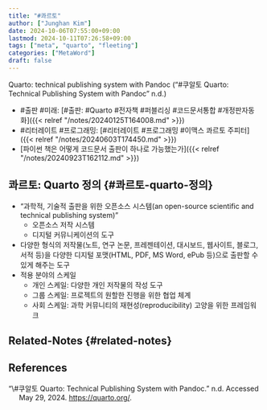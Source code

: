 ```yaml
---
title: "#콰르토"
author: ["Junghan Kim"]
date: 2024-10-06T07:55:00+09:00
lastmod: 2024-10-11T07:26:58+09:00
tags: ["meta", "quarto", "fleeting"]
categories: ["MetaWord"]
draft: false
---
```


Quarto: technical publishing system with Pandoc (“\#쿠알토 Quarto: Technical Publishing System with Pandoc” n.d.)

<!--more-->

-   \#출판 #미래: [#출판: #Quarto #전자책 #퍼블리싱 #코드문서통합 #개정판자동화]({{< relref "/notes/20240125T164008.md" >}})
-   \#리터레이트 #프로그래밍: [#리터레이트 #프로그래밍 #이맥스 콰르토 주피터]({{< relref "/notes/20240603T174450.md" >}})
-   [파이썬 책은 어떻게 코드문서 출판이 하나로 가능했는가]({{< relref "/notes/20240923T162112.md" >}})


## 콰르토: Quarto 정의 {#콰르토-quarto-정의}

-   “과학적, 기술적 출판을 위한 오픈소스 시스템(an open-source scientific and technical publishing system)”
    -   오픈소스 저작 시스템
    -   디지털 커뮤니케이션의 도구
-   다양한 형식의 저작물(노트, 연구 논문, 프레젠테이션, 대시보드, 웹사이트, 블로그, 서적 등)을 다양한 디지털 포맷(HTML, PDF, MS Word, ePub 등)으로 출판할 수 있게 해주는 도구
-   적용 분야의 스케일
    -   개인 스케일: 다양한 개인 저작물의 작성 도구
    -   그룹 스케일: 프로젝트의 원할한 진행을 위한 협업 체계
    -   사회 스케일: 과학 커뮤니티의 재현성(reproducibility) 고양을 위한 프레임워크


## Related-Notes {#related-notes}

## References

<style>.csl-entry{text-indent: -1.5em; margin-left: 1.5em;}</style><div class="csl-bib-body">
  <div class="csl-entry">“\#쿠알토 Quarto: Technical Publishing System with Pandoc.” n.d. Accessed May 29, 2024. <a href="https://quarto.org/">https://quarto.org/</a>.</div>
</div>
